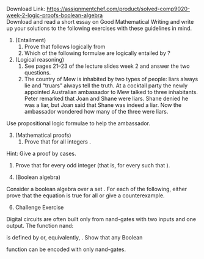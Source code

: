 Download Link: https://assignmentchef.com/product/solved-comp9020-week-2-logic-proofs-boolean-algebra
<br>
Download and read a short essay on  Good Mathematical Writing  and write up your solutions to the following exercises with these guidelines in mind.

<ol>

 <li>(Entailment)

  <ol>

   <li>Prove that follows logically from</li>

   <li>Which of the following formulae are logically entailed by ?</li>

  </ol></li>

 <li>(Logical reasoning)

  <ol>

   <li>See pages 21–23 of the lecture slides week 2 and answer the two questions.</li>

   <li>The country of Mew is inhabited by two types of people: liars always lie and “truars” always tell the truth. At a cocktail party the newly appointed Australian ambassador to Mew talked to three inhabitants. Peter remarked that Joan and Shane were liars. Shane denied he was a liar, but Joan said that Shane was indeed a liar. Now the ambassador wondered how many of the three were liars.</li>

  </ol></li>

</ol>

Use propositional logic formulae to help the ambassador.

<ol start="3">

 <li>(Mathematical proofs)

  <ol>

   <li>Prove that for all integers .</li>

  </ol></li>

</ol>

Hint: Give a proof by cases.

<ol>

 <li>Prove that for every odd integer  (that is, for every  such that ).</li>

</ol>

<ol start="4">

 <li>(Boolean algebra)</li>

</ol>

Consider a boolean algebra over a set . For each of the following, either prove that the equation is true for all  or give a counterexample.

<ol start="6">

 <li>Challenge Exercise</li>

</ol>

Digital circuits are often built only from nand-gates with two inputs and one output. The function nand:

is defined by  or, equivalently, . Show that any Boolean

function can be encoded with only nand-gates.